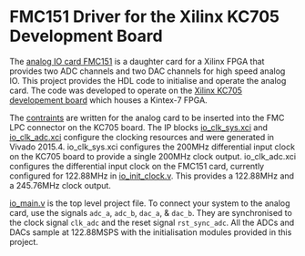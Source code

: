 # FMC151 Driver for the Xilinx KC705 Development Board

The [analog IO card FMC151](http://www.4dsp.com/FMC151.php) is a daughter card
for a Xilinx FPGA that provides two ADC channels and two DAC channels for high
speed analog IO. This project provides the HDL code to initialise and operate 
the analog card. The code was developed to operate on the 
[Xilinx KC705 developement board](https://www.xilinx.com/products/boards-and-kits/ek-k7-kc705-g.html)
which houses a Kintex-7 FPGA.

The [contraints](io_contraints.xdc) are written for the analog card to be 
inserted into the FMC LPC connector on the KC705 board. The IP blocks 
[io_clk_sys.xci](io_clk_sys.xci) and [io_clk_adc.xci](io_clk_adc.xci) configure
the clocking resources and were generated in Vivado 2015.4. io_clk_sys.xci 
configures the 200MHz differential input clock on the KC705 board to provide a 
single 200MHz clock output. io_clk_adc.xci configures the differential input 
clock on the FMC151 card, currently configured for 122.88MHz in 
[io_init_clock.v](io_init_clock.v). This provides a 122.88MHz and a 245.76MHz 
clock output.

[io_main.v](io_main.v) is the top level project file. To connect your system
to the analog card, use the signals `adc_a`, `adc_b`, `dac_a`, & `dac_b`. 
They are synchronised to the clock signal `clk_adc` and the reset 
signal `rst_sync_adc`. All the ADCs and DACs sample at 122.88MSPS with the 
initialisation modules provided in this project.


